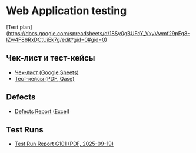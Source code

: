 # Web Application testing
[Test plan] (https://docs.google.com/spreadsheets/d/18Sy0gBUFcY_VxyVwmf29pFg8-IZw4F86RxDCtUiEk7g/edit?gid=0#gid=0)

## Чек-лист и тест-кейсы

- [Чек-лист (Google Sheets)](https://docs.google.com/spreadsheets/d/1LSmyHlZGCR0kUfBhj7vCvJeBw1h3GnfdUmKkL1uQgMs/edit?gid=1595243412#gid=1595243412)
- [Тест-кейсы (PDF, Qase)](https://github.com/nikhileeva/web/blob/main/Web%20App%20Testing.pdf)

## Defects
- [Defects Report (Excel)](https://github.com/nikhileeva/web/blob/main/Defects%20report.xlsx)

## Test Runs
- [Test Run Report G101 (PDF, 2025-09-19)](https://github.com/nikhileeva/web/blob/main/G101-Test%2Brun%2B2025_09_19.pdf)
